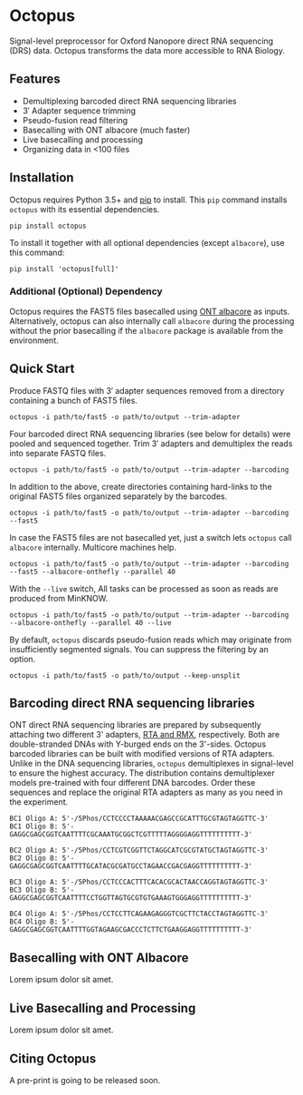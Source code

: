 # Octopus
Signal-level preprocessor for Oxford Nanopore direct RNA sequencing
(DRS) data. Octopus transforms the data more accessible to RNA Biology.

## Features
* Demultiplexing barcoded direct RNA sequencing libraries
* 3′ Adapter sequence trimming
* Pseudo-fusion read filtering
* Basecalling with ONT albacore (much faster)
* Live basecalling and processing
* Organizing data in <100 files

## Installation
Octopus requires Python 3.5+ and [pip](http://pypi.python.org/pypi/pip) to install.
This `pip` command installs `octopus` with its essential dependencies.

    pip install octopus

To install it together with all optional dependencies (except `albacore`), use this
command:

    pip install 'octopus[full]'

### Additional (Optional) Dependency
Octopus requires the FAST5 files basecalled using
[ONT albacore](https://community.nanoporetech.com/downloads) as inputs.
Alternatively, octopus can also internally call `albacore` during the
processing without the prior basecalling if the `albacore` package is
available from the environment.

## Quick Start
Produce FASTQ files with 3′ adapter sequences removed from a directory
containing a bunch of FAST5 files.

    octopus -i path/to/fast5 -o path/to/output --trim-adapter

Four barcoded direct RNA sequencing libraries (see below for details)
were pooled and sequenced together. Trim 3′ adapters and demultiplex
the reads into separate FASTQ files.

    octopus -i path/to/fast5 -o path/to/output --trim-adapter --barcoding

In addition to the above, create directories containing hard-links to
the original FAST5 files organized separately by the barcodes.

    octopus -i path/to/fast5 -o path/to/output --trim-adapter --barcoding --fast5

In case the FAST5 files are not basecalled yet, just a switch lets
`octopus` call `albacore` internally. Multicore machines help.

    octopus -i path/to/fast5 -o path/to/output --trim-adapter --barcoding --fast5 --albacore-onthefly --parallel 40

With the `--live` switch, All tasks can be processed as soon as reads
are produced from MinKNOW.

    octopus -i path/to/fast5 -o path/to/output --trim-adapter --barcoding --albacore-onthefly --parallel 40 --live

By default, `octopus` discards pseudo-fusion reads which may originate
from insufficiently segmented signals. You can suppress the filtering
by an option.

    octopus -i path/to/fast5 -o path/to/output --keep-unsplit

## Barcoding direct RNA sequencing libraries
ONT direct RNA sequencing libraries are prepared by subsequently attaching
two different 3' adapters, [RTA and RMX](https://community.nanoporetech.com/protocols/sequence-specific-direct-rna-sequencing/v/drss_9035_v1_revg_11may2017/overview-of-the-direct-rna),
respectively. Both are double-stranded DNAs with Y-burged ends on the
3'-sides. Octopus barcoded libraries can be built with modified versions of
RTA adapters. Unlike in the DNA sequencing libraries, `octopus` demultiplexes
in signal-level to ensure the highest accuracy. The distribution contains
demultiplexer models pre-trained with four different DNA barcodes.
Order these sequences and replace the original RTA adapters as many as you
need in the experiment.

```
BC1 Oligo A: 5'-/5Phos/CCTCCCCTAAAAACGAGCCGCATTTGCGTAGTAGGTTC-3'
BC1 Oligo B: 5'-GAGGCGAGCGGTCAATTTTCGCAAATGCGGCTCGTTTTTAGGGGAGGTTTTTTTTTT-3'
```

```
BC2 Oligo A: 5'-/5Phos/CCTCGTCGGTTCTAGGCATCGCGTATGCTAGTAGGTTC-3'
BC2 Oligo B: 5'-GAGGCGAGCGGTCAATTTTGCATACGCGATGCCTAGAACCGACGAGGTTTTTTTTTT-3'
```

```
BC3 Oligo A: 5'-/5Phos/CCTCCCACTTTCACACGCACTAACCAGGTAGTAGGTTC-3'
BC3 Oligo B: 5'-GAGGCGAGCGGTCAATTTTCCTGGTTAGTGCGTGTGAAAGTGGGAGGTTTTTTTTTT-3'
```

```
BC4 Oligo A: 5'-/5Phos/CCTCCTTCAGAAGAGGGTCGCTTCTACCTAGTAGGTTC-3'
BC4 Oligo B: 5'-GAGGCGAGCGGTCAATTTTGGTAGAAGCGACCCTCTTCTGAAGGAGGTTTTTTTTTT-3'
```

## Basecalling with ONT Albacore
Lorem ipsum dolor sit amet.

## Live Basecalling and Processing
Lorem ipsum dolor sit amet.

## Citing Octopus
A pre-print is going to be released soon.
